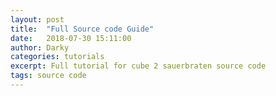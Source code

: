 ```yaml
---
layout: post
title:  "Full Source code Guide"
date:   2018-07-30 15:11:00
author: Darky
categories: tutorials
excerpt: Full tutorial for cube 2 sauerbraten source code
tags: source code 
---
```

